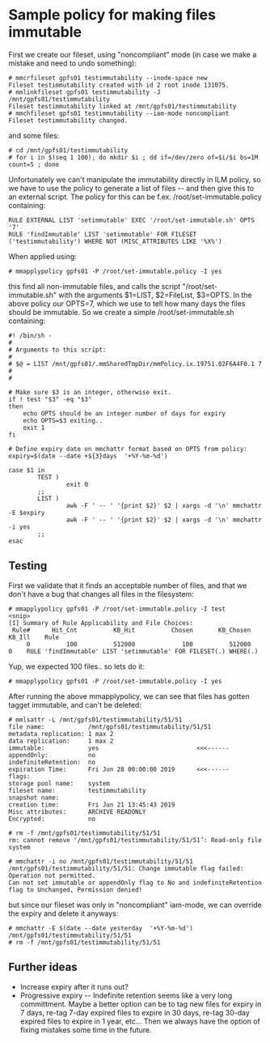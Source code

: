 # Sample policy for making files immutable

First we create our fileset, using "noncompliant" mode (in case we make a mistake and need to undo something):

~~~
# mmcrfileset gpfs01 testimmutability --inode-space new
Fileset testimmutability created with id 2 root inode 131075.
# mmlinkfileset gpfs01 testimmutability -J /mnt/gpfs01/testimmutability
Fileset testimmutability linked at /mnt/gpfs01/testimmutability
# mmchfileset gpfs01 testimmutability --iam-mode noncompliant
Fileset testimmutability changed.
~~~

and some files:

~~~
# cd /mnt/gpfs01/testimmutability
# for i in $(seq 1 100); do mkdir $i ; dd if=/dev/zero of=$i/$i bs=1M count=5 ; done
~~~

Unfortunately we can't manipulate the immutability directly in ILM policy, so
we have to use the policy to generate a list of files -- and then give this to
an external script. The policy for this can be f.ex. /root/set-immutable.policy containing:

~~~
RULE EXTERNAL LIST 'setimmutable' EXEC '/root/set-immutable.sh' OPTS '7'
RULE 'findImmutable' LIST 'setimmutable' FOR FILESET ('testimmutability') WHERE NOT (MISC_ATTRIBUTES LIKE '%X%')
~~~

When applied using:

~~~
# mmapplypolicy gpfs01 -P /root/set-immutable.policy -I yes
~~~

this find all non-immutable files, and calls the script 
"/root/set-immutable.sh" with the arguments $1=LIST, $2=FileList, $3=OPTS. 
In the above policy our OPTS=7, which we use to tell how many days the 
files should be immutable.  So we create a simple /root/set-immutable.sh 
containing:

~~~
#! /bin/sh -
#
# Arguments to this script:
#
# $@ = LIST /mnt/gpfs01/.mmSharedTmpDir/mmPolicy.ix.19751.02F6A4F0.1 7
#
#

# Make sure $3 is an integer, otherwise exit.
if ! test "$3" -eq "$3" 
then
	echo OPTS should be an integer number of days for expiry
	echo OPTS=$3 exiting..
	exit 1
fi

# Define expiry date on mmchattr format based on OPTS from policy:
expiry=$(date --date +${3}days  '+%Y-%m-%d')

case $1 in
        TEST )
                exit 0
        ;;
        LIST )
                awk -F ' -- ' '{print $2}' $2 | xargs -d '\n' mmchattr -E $expiry
                awk -F ' -- ' '{print $2}' $2 | xargs -d '\n' mmchattr -i yes
        ;;
esac
~~~

## Testing

First we validate that it finds an acceptable number of files, and that we don't have a bug that changes all files in the filesystem:

~~~
# mmapplypolicy gpfs01 -P /root/set-immutable.policy -I test
<snip>
[I] Summary of Rule Applicability and File Choices:
 Rule#      Hit_Cnt          KB_Hit          Chosen       KB_Chosen          KB_Ill    Rule
     0          100          512000             100          512000               0    RULE 'findImmutable' LIST 'setimmutable' FOR FILESET(.) WHERE(.)

~~~

Yup, we expected 100 files.. so lets do it:

~~~
# mmapplypolicy gpfs01 -P /root/set-immutable.policy -I yes
~~~

After running the above mmapplypolicy, we can see that files has gotten tagget immutable, and can't be deleted:

~~~
# mmlsattr -L /mnt/gpfs01/testimmutability/51/51
file name:            /mnt/gpfs01/testimmutability/51/51
metadata replication: 1 max 2
data replication:     1 max 2
immutable:            yes                           <<<------
appendOnly:           no
indefiniteRetention:  no
expiration Time:      Fri Jun 28 00:00:00 2019      <<<------
flags:
storage pool name:    system
fileset name:         testimmutability
snapshot name:
creation time:        Fri Jun 21 13:45:43 2019
Misc attributes:      ARCHIVE READONLY
Encrypted:            no

# rm -f /mnt/gpfs01/testimmutability/51/51
rm: cannot remove ‘/mnt/gpfs01/testimmutability/51/51’: Read-only file system

# mmchattr -i no /mnt/gpfs01/testimmutability/51/51
/mnt/gpfs01/testimmutability/51/51: Change immutable flag failed: Operation not permitted.
Can not set immutable or appendOnly flag to No and indefiniteRetention flag to Unchanged, Permission denied!

~~~

but since our fileset was only in "noncompliant" iam-mode, we can override the expiry and delete it anyways:

~~~
# mmchattr -E $(date --date yesterday  '+%Y-%m-%d') /mnt/gpfs01/testimmutability/51/51
# rm -f /mnt/gpfs01/testimmutability/51/51

~~~

## Further ideas

* Increase expiry after it runs out?
* Progressive expiry -- Indefinite retention seems like a very long committment. Maybe a better option can be to tag new files for expiry in 7 days, re-tag 7-day expired files to expire in 30 days, re-tag 30-day expired files to expire in 1 year, etc... Then we always have the option of fixing mistakes some time in the future.
